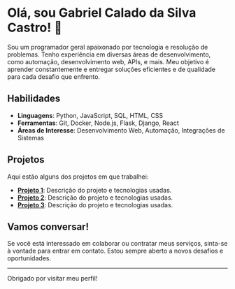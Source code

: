 # Olá, sou Gabriel Calado da Silva Castro! 👋

Sou um programador geral apaixonado por tecnologia e resolução de problemas. Tenho experiência em diversas áreas de desenvolvimento, como automação, desenvolvimento web, APIs, e mais. Meu objetivo é aprender constantemente e entregar soluções eficientes e de qualidade para cada desafio que enfrento.

## Habilidades

- **Linguagens**: Python, JavaScript, SQL, HTML, CSS
- **Ferramentas**: Git, Docker, Node.js, Flask, Django, React
- **Áreas de Interesse**: Desenvolvimento Web, Automação, Integrações de Sistemas

## Projetos

Aqui estão alguns dos projetos em que trabalhei:

- **[Projeto 1](link)**: Descrição do projeto e tecnologias usadas.
- **[Projeto 2](link)**: Descrição do projeto e tecnologias usadas.
- **[Projeto 3](link)**: Descrição do projeto e tecnologias usadas.

## Vamos conversar!

Se você está interessado em colaborar ou contratar meus serviços, sinta-se à vontade para entrar em contato. Estou sempre aberto a novos desafios e oportunidades.

---

Obrigado por visitar meu perfil!
